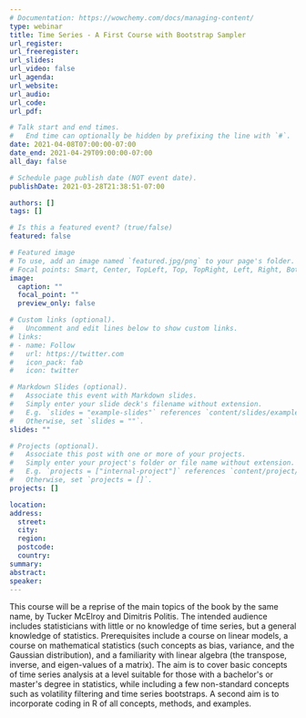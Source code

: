 ```yaml
---
# Documentation: https://wowchemy.com/docs/managing-content/
type: webinar
title: Time Series - A First Course with Bootstrap Sampler
url_register: 
url_freeregister: 
url_slides:
url_video: false
url_agenda:
url_website:
url_audio:
url_code:
url_pdf:

# Talk start and end times.
#   End time can optionally be hidden by prefixing the line with `#`.
date: 2021-04-08T07:00:00-07:00
date_end: 2021-04-29T09:00:00-07:00
all_day: false

# Schedule page publish date (NOT event date).
publishDate: 2021-03-28T21:38:51-07:00

authors: []
tags: []

# Is this a featured event? (true/false)
featured: false

# Featured image
# To use, add an image named `featured.jpg/png` to your page's folder. 
# Focal points: Smart, Center, TopLeft, Top, TopRight, Left, Right, BottomLeft, Bottom, BottomRight.
image:
  caption: ""
  focal_point: ""
  preview_only: false

# Custom links (optional).
#   Uncomment and edit lines below to show custom links.
# links:
# - name: Follow
#   url: https://twitter.com
#   icon_pack: fab
#   icon: twitter

# Markdown Slides (optional).
#   Associate this event with Markdown slides.
#   Simply enter your slide deck's filename without extension.
#   E.g. `slides = "example-slides"` references `content/slides/example-slides.md`.
#   Otherwise, set `slides = ""`.
slides: ""

# Projects (optional).
#   Associate this post with one or more of your projects.
#   Simply enter your project's folder or file name without extension.
#   E.g. `projects = ["internal-project"]` references `content/project/deep-learning/index.md`.
#   Otherwise, set `projects = []`.
projects: []

location:
address:
  street:
  city:
  region:
  postcode:
  country:
summary:
abstract:
speaker:
---
```

<!--more-->
This course will be a reprise of the main topics of the book by the same name, by Tucker McElroy and Dimitris Politis. The intended audience includes statisticians with little or no knowledge of time series, but a general knowledge of statistics. Prerequisites include a course on linear models, a course on mathematical statistics (such concepts as bias, variance, and the Gaussian distribution), and a familiarity with linear algebra (the transpose, inverse, and eigen-values of a matrix). The aim is to cover basic concepts of time series analysis at a level suitable for those with a bachelor's or master's degree in statistics, while including a few non-standard concepts such as volatility filtering and time series bootstraps. A second aim is to incorporate coding in R of all concepts, methods, and examples.